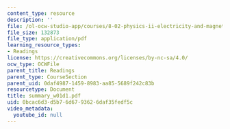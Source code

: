 ```yaml
---
content_type: resource
description: ''
file: /ol-ocw-studio-app/courses/8-02-physics-ii-electricity-and-magnetism-spring-2007/0bcac6d3d5b76d6793626daf35fedf5c_summary_w01d1.pdf
file_size: 132873
file_type: application/pdf
learning_resource_types:
- Readings
license: https://creativecommons.org/licenses/by-nc-sa/4.0/
ocw_type: OCWFile
parent_title: Readings
parent_type: CourseSection
parent_uid: 0daf4987-1459-8983-aa85-5689f242c83b
resourcetype: Document
title: summary_w01d1.pdf
uid: 0bcac6d3-d5b7-6d67-9362-6daf35fedf5c
video_metadata:
  youtube_id: null
---
```

